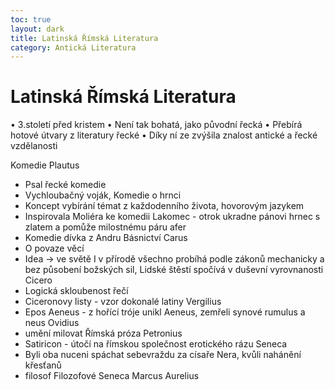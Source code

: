 ```yaml
---
toc: true
layout: dark
title: Latinská Římská Literatura 
category: Antická Literatura 
---
```

# Latinská Římská Literatura
• 3.století před kristem
• Není tak bohatá, jako původní řecká
• Přebírá hotové útvary z literatury řecké
• Díky ní ze zvýšila znalost antické a řecké vzdělanosti

Komedie
Plautus
- Psal řecké komedie
- Vychloubačný voják, Komedie o hrnci
- Koncept vybírání témat z každodenního života, hovorovým jazykem
- Inspirovala Moliéra ke komedii Lakomec - otrok ukradne pánovi hrnec s zlatem a pomůže milostnému páru
afer
- Komedie dívka z Andru
Básnictví
Carus
- O povaze věcí
- Idea -> ve světě I v přírodě všechno probíhá podle zákonů mechanicky a bez působení božských sil, Lidské štěstí spočívá v duševní vyrovnanosti
Cicero
- Logická skloubenost řečí
- Ciceronovy listy - vzor dokonalé latiny
Vergilius
- Epos Aeneus  - z hořící tróje unikl Aeneus, zemřeli synové rumulus a neus
Ovidius
- umění milovat
Římská próza
Petronius
- Satiricon - útočí na římskou společnost erotického rázu
Seneca
- Byli oba nuceni spáchat sebevraždu za císaře Nera, kvůli nahánění křesťanů
- filosof
Filozofové
Seneca
Marcus Aurelius
